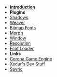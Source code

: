 - **[Introduction](introduction)**
- **Plugins**
- [Shadows](shadows)
- [Weaver](weaver)
- [Bitmap Fonts](bitmap-fonts)
- [Morph](morph)
- [Window](window)
- [Resolution](resolution)
- [Font Loader](font-loader)
- **Links**
- [Corona Game Engine](https://coronalabs.com/)
- [Xedur's Dev Stuff](https://xedur.com/)
- [Spyric](https://www.spyric.com/)
